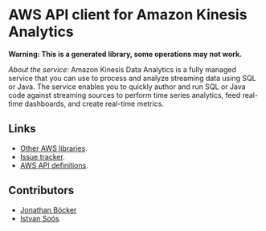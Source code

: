 # AWS API client for Amazon Kinesis Analytics

**Warning: This is a generated library, some operations may not work.**

*About the service:*
Amazon Kinesis Data Analytics is a fully managed service that you can use to
process and analyze streaming data using SQL or Java. The service enables
you to quickly author and run SQL or Java code against streaming sources to
perform time series analytics, feed real-time dashboards, and create
real-time metrics.

## Links

- [Other AWS libraries](https://github.com/agilord/aws_client/tree/master/generated).
- [Issue tracker](https://github.com/agilord/aws_client/issues).
- [AWS API definitions](https://github.com/aws/aws-sdk-js/tree/master/apis).

## Contributors

- [Jonathan Böcker](https://github.com/Schwusch)
- [Istvan Soós](https://github.com/isoos)


